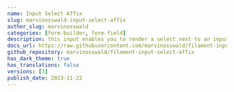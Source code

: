```yaml
---
name: Input Select Affix
slug: marvinosswald-input-select-affix
author_slug: marvinosswald
categories: [form-builder, form-field]
description: this input enables you to render a select next to an input in a seamless fashion.
docs_url: https://raw.githubusercontent.com/marvinosswald/filament-input-select-affix/main/README.md
github_repository: marvinosswald/filament-input-select-affix
has_dark_theme: true
has_translations: false
versions: [3]
publish_date: 2023-11-22
---
```

